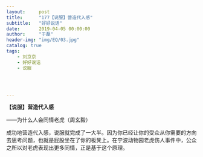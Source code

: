 ```yaml
---
layout:     post
title:      "177【说服】营造代入感"
subtitle:   "好好说话"
date:       2019-04-05 00:00:00
author:     "于磊"
header-img: "img/EQ/03.jpg"
catalog: true
tags:
    - 刘京京
    - 好好说话
    - 说服




---
```


**【说服】营造代入感**

——为什么人会同情老虎（周玄毅）

 

成功地营造代入感，说服就完成了一大半。因为你已经让你的受众从你需要的方向去思考问题，也就是屁股坐在了你的板凳上。在宁波动物园老虎伤人事件中，公众之所以对老虎表现出更多同情，正是基于这个原理。